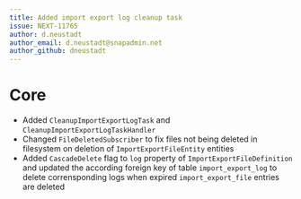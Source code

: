 ```yaml
---
title: Added import export log cleanup task
issue: NEXT-11765
author: d.neustadt
author_email: d.neustadt@snapadmin.net 
author_github: dneustadt
---
```

# Core
* Added `CleanupImportExportLogTask` and `CleanupImportExportLogTaskHandler`
* Changed `FileDeletedSubscriber` to fix files not being deleted in filesystem on deletion of `ImportExportFileEntity` entities
* Added `CascadeDelete` flag to `log` property of `ImportExportFileDefinition` and updated the according foreign key of table `import_export_log` to delete corrensponding logs when expired `import_export_file` entries are deleted
